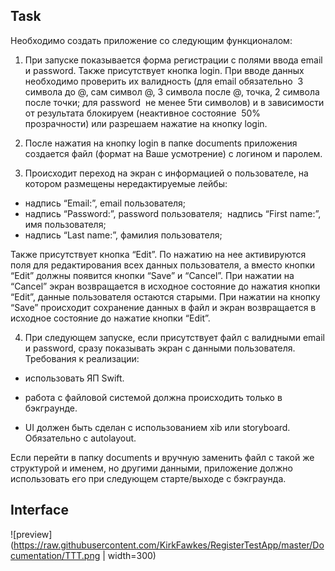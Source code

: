 ## Task

Необходимо создать приложение со следующим функционалом:
1. При запуске показывается форма регистрации с полями ввода email и password. Также присутствует кнопка login. При вводе данных необходимо проверить их валидность (для email обязательно ­ 3 символа до @, сам символ @, 3 символа после @, точка, 2 символа после точки; для password ­ не менее 5­ти символов) и в зависимости от результата блокируем (неактивное состояние ­ 50% прозрачности) или разрешаем нажатие на кнопку login.
2. После нажатия на кнопку login в папке documents приложения создается файл (формат на Ваше усмотрение) с логином и паролем.
3. Происходит переход на экран с информацией о пользователе, на котором размещены нередактируемые лейбы:
- надпись “Email:”, email пользователя;- надпись “Password:”, password пользователя; ­ надпись “First name:”, имя пользователя;- надпись “Last name:”, фамилия пользователя;Также присутствует кнопка “Edit”. По нажатию на нее активируются поля для редактирования всех данных пользователя, а вместо кнопки “Edit” должны появится кнопки “Save” и “Cancel”.При нажатии на “Cancel” экран возвращается в исходное состояние до нажатия кнопки “Edit”, данные пользователя остаются старыми.При нажатии на кнопку “Save” происходит сохранение данных в файл и экран возвращается в исходное состояние до нажатие кнопки “Edit”.
4. При следующем запуске, если присутствует файл с валидными email и password, сразу показывать экран с данными пользователя.Требования к реализации:
- использовать ЯП Swift.
- работа с файловой системой должна происходить только в бэкграунде.
- UI должен быть сделан с использованием xib или storyboard. Обязательно с autolayout.   
­Если перейти в папку documents и вручную заменить файл с такой же структурой и именем, но другими данными, приложение должно использовать его при следующем старте/выходе с бэкграунда.

## Interface

![preview](https://raw.githubusercontent.com/KirkFawkes/RegisterTestApp/master/Documentation/TTT.png | width=300)
